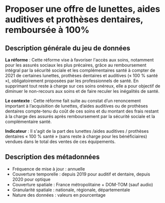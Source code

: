 # Proposer une offre de lunettes, aides auditives et prothèses dentaires, remboursée à 100%
## Description générale du jeu de données 
**La réforme** : Cette réforme vise à favoriser l'accès aux soins, notamment pour les assurés sociaux les plus précaires, grâce au remboursement intégral par la sécurité sociale et les complémentaires santé à compter de 2021 de certaines lunettes, prothèses dentaires et auditives (« 100 % santé »), obligatoirement proposées par les professionnels de santé. En supprimant tout reste à charge sur ces soins onéreux, elle a pour objectif de diminuer le non-recours aux soins et de faire reculer les inégalités de santé.

**Le contexte** : Cette réforme fait suite au constat d’un renoncement important à l’acquisition de lunettes, d’aides auditives ou de prothèses dentaires compte-tenu du coût de ces soins et du montant des frais restant à la charge des assurés après remboursement par la sécurité sociale et la complémentaire santé.

**Indicateur** : Il s'agit de la part des lunettes /aides auditives / prothèses dentaires « 100 % santé » (sans reste à charge pour les bénéficiaires) vendues dans le total des ventes de ces équipements.

## Description des métadonnées 
-	Fréquence de mise à jour : annuelle
-	Couverture temporelle : depuis 2019 pour auditif et dentaire, depuis 2020 pour optique
-	Couverture spatiale : France métropolitaine + DOM-TOM (sauf audio)
-	Granularité spatiale : nationale, régionale, départementale
-	Nature des données : valeurs en pourcentage